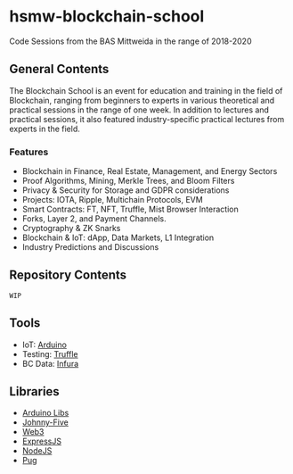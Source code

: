 # hsmw-blockchain-school

Code Sessions from the BAS Mittweida in the range of 2018-2020

## General Contents

The Blockchain School is an event for education and training in the field of Blockchain, ranging from beginners to experts in various theoretical and practical sessions in the range of one week. In addition to lectures and practical sessions, it also featured industry-specific practical lectures from experts in the field.

### Features

- Blockchain in Finance, Real Estate, Management, and Energy Sectors
- Proof Algorithms, Mining, Merkle Trees, and Bloom Filters
- Privacy & Security for Storage and GDPR considerations
- Projects: IOTA, Ripple, Multichain Protocols, EVM
- Smart Contracts: FT, NFT, Truffle, Mist Browser Interaction
- Forks, Layer 2, and Payment Channels.
- Cryptography & ZK Snarks
- Blockchain & IoT: dApp, Data Markets, L1 Integration
- Industry Predictions and Discussions

## Repository Contents

```
WIP
```

## Tools

- IoT: [Arduino](https://www.arduino.cc/education)
- Testing: [Truffle](https://trufflesuite.com/)
- BC Data: [Infura](https://infura.io/)

## Libraries

- [Arduino Libs](http://www.arduino.cc/en/Guide/Libraries)
- [Johnny-Five](http://johnny-five.io/)
- [Web3](https://web3js.readthedocs.io/en/v1.7.4/)
- [ExpressJS](https://expressjs.com/)
- [NodeJS](https://nodejs.org/)
- [Pug](https://pugjs.org/api/getting-started.html)
